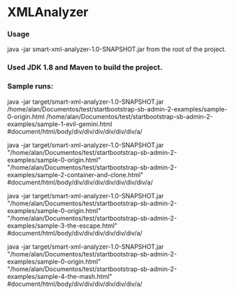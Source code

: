 # XMLAnalyzer

### Usage
java -jar smart-xml-analyzer-1.0-SNAPSHOT.jar from the root of the project.

### Used JDK 1.8 and Maven to build the project.

### Sample runs:

java -jar target/smart-xml-analyzer-1.0-SNAPSHOT.jar /home/alan/Documentos/test/startbootstrap-sb-admin-2-examples/sample-0-origin.html /home/alan/Documentos/test/startbootstrap-sb-admin-2-examples/sample-1-evil-gemini.html
#document/html/body/div/div/div/div/div/div/a/

java -jar target/smart-xml-analyzer-1.0-SNAPSHOT.jar "/home/alan/Documentos/test/startbootstrap-sb-admin-2-examples/sample-0-origin.html" "/home/alan/Documentos/test/startbootstrap-sb-admin-2-examples/sample-2-container-and-clone.html"
#document/html/body/div/div/div/div/div/div/div/a/

java -jar target/smart-xml-analyzer-1.0-SNAPSHOT.jar "/home/alan/Documentos/test/startbootstrap-sb-admin-2-examples/sample-0-origin.html" "/home/alan/Documentos/test/startbootstrap-sb-admin-2-examples/sample-3-the-escape.html"
#document/html/body/div/div/div/div/div/div/a/

java -jar target/smart-xml-analyzer-1.0-SNAPSHOT.jar "/home/alan/Documentos/test/startbootstrap-sb-admin-2-examples/sample-0-origin.html" "/home/alan/Documentos/test/startbootstrap-sb-admin-2-examples/sample-4-the-mash.html"
#document/html/body/div/div/div/div/div/div/a/
